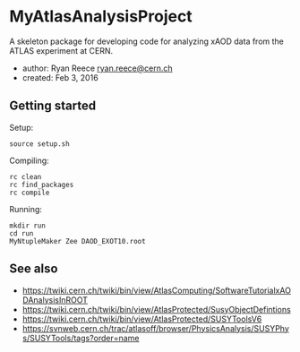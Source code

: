 MyAtlasAnalysisProject
===============================================================================

A skeleton package for developing code for analyzing xAOD data from the
ATLAS experiment at CERN.

-   author:  Ryan Reece <ryan.reece@cern.ch>
-   created: Feb 3, 2016


Getting started
-------------------------------------------------------------------------------

Setup:

    source setup.sh

Compiling:

    rc clean
    rc find_packages
    rc compile

Running:
    
    mkdir run
    cd run
    MyNtupleMaker Zee DAOD_EXOT10.root


See also
-------------------------------------------------------------------------------

-   <https://twiki.cern.ch/twiki/bin/view/AtlasComputing/SoftwareTutorialxAODAnalysisInROOT>
-   <https://twiki.cern.ch/twiki/bin/view/AtlasProtected/SusyObjectDefintions>
-   <https://twiki.cern.ch/twiki/bin/view/AtlasProtected/SUSYToolsV6>
-   <https://svnweb.cern.ch/trac/atlasoff/browser/PhysicsAnalysis/SUSYPhys/SUSYTools/tags?order=name>


